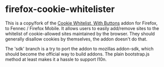 firefox-cookie-whitelister
=====

This is a copy/fork of the [Cookie Whitelist, With Buttons](https://addons.mozilla.org/en-US/firefox/addon/cookie-whitelist-with-buttons/) addon for Firefox, to Fennec / Firefox Mobile.
It allows users to easily add/remove sites to the whitelist of cookie-allowed sites maintained by the browser. They should generally disallow cookies by themselves, the addon doesn't do that.

The 'sdk' branch is a try to port the addon to mozillas addon-sdk, which should become the official way to build addons. The plain bootstrap.js method at least makes it a hassle to support l10n.

